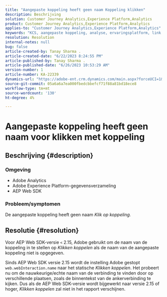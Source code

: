 ```yaml
---
title: "Aangepaste koppeling heeft geen naam Koppeling klikken"
description: Beschrijving
solution: Customer Journey Analytics,Experience Platform,Analytics
product: Customer Journey Analytics,Experience Platform,Analytics
applies-to: "Customer Journey Analytics,Experience Platform,Analytics"
keywords: "KCS, aangepaste koppeling, analyse, ervaringsplatform, link click, web SDK"
resolution: Resolution
internal-notes: null
bug: false
article-created-by: Tanay Sharma .
article-created-date: "6/22/2023 8:24:55 PM"
article-published-by: Tanay Sharma .
article-published-date: "6/26/2023 10:53:29 AM"
version-number: 1
article-number: KA-22339
dynamics-url: "https://adobe-ent.crm.dynamics.com/main.aspx?forceUCI=1&pagetype=entityrecord&etn=knowledgearticle&id=0b3f78d4-3a11-ee11-8f6d-6045bd006295"
source-git-commit: 05a6a6a7ea000fbedcbbefcf71f88a81bd18ece8
workflow-type: tm+mt
source-wordcount: '130'
ht-degree: 4%

---
```


# Aangepaste koppeling heeft geen naam voor klikken met koppeling

## Beschrijving {#description}


### <b>Omgeving</b>

- Adobe Analytics
- Adobe Experience Platform-gegevensverzameling
- AEP Web SDK


### <b>Probleem/symptomen</b>

De aangepaste koppeling heeft geen naam *Klik op koppeling.*


## Resolutie {#resolution}


Voor AEP Web SDK-versie `<` 2.15, Adobe gebruikt om de naam van de koppeling in te stellen op *Klikken koppelen* als de naam van de aangepaste koppeling niet is opgegeven.

Sinds AEP Web SDK versie 2.15 wordt de instelling Adobe gestopt `web.webInteraction.name` naar het statische *Klikken koppelen*. Het probeert nu om de nauwkeurige/echte naam van de verbinding te vinden door op verschillende plaatsen, zoals de binnentekst van de ankerverbinding te kijken. Dus als de AEP Web SDK-versie wordt bijgewerkt naar versie 2.15 of hoger, *Klikken koppelen* zal niet in het rapport verschijnen.

